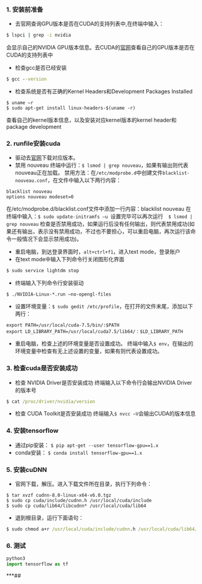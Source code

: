 ### 1. 安装前准备
- 去官网查询GPU版本是否在CUDA的支持列表中,在终端中输入： 
```cmd
$ lspci | grep -i nvidia
```
会显示自己的NVIDIA GPU版本信息。去CUDA的[官网](http://developer.nvidia.com/cuda-gpus)查看自己的GPU版本是否在CUDA的支持列表中
- 检查gcc是否已经安装
```cmd
$ gcc --version
```
- 检查系统是否有正确的Kernel Headers和Development Packages Installed
```
$ uname –r
$ sudo apt-get install linux-headers-$(uname -r)
``` 
查看自己的kernel版本信息，以及安装对应kernel版本的kernel header和package development 

### 2. runfile安装cuda 
- 驱动去[官网](https://developer.nvidia.com/cuda-downloads)下载对应版本。
- 禁用 nouveau
终端中运行：`$ lsmod | grep nouveau`，如果有输出则代表nouveau正在加载。
禁用方法：在`/etc/modprobe.d`中创建文件`blacklist-nouveau.conf`，在文件中输入以下两行内容：
```
blacklist nouveau
options nouveau modeset=0
```
在/etc/modprobe.d/blacklist.conf文件中添加一行内容：blacklist nouveau
在终端中输入：`$ sudo update-initramfs –u `设置完毕可以再次运行　`$ lsmod | grep nouveau`
检查是否禁用成功，如果运行后没有任何输出，则代表禁用成功(如果还有输出，表示没有禁用成功，不过也不要担心，可以重启电脑，再次运行该命令一般情况下会显示禁用成功)。 
- 重启电脑，到达登录界面时，`alt+ctrl+f1`，进入text mode，登录账户 
- 在text mode中输入下列命令行关闭图形化界面
```cmd
$ sudo service lightdm stop
```

<div STYLE="page-break-after: always;"></div> 

- 终端输入下列命令行安装驱动
```
$ ./NVIDIA-Linux-*.run –no-opengl-files
```
- 设置环境变量：`$ sudo gedit /etc/profile`，在打开的文件末尾，添加以下两行：
```
export PATH=/usr/local/cuda-7.5/bin/:$PATH
export LD_LIBRARY_PATH=/usr/local/cuda7.5/lib64/：$LD_LIBRARY_PATH
```
- 重启电脑，检查上述的环境变量是否设置成功。
终端中输入`$ env`，在输出的环境变量中检查有无上述设置的变量，如果有则代表设置成功。

### 3. 检查cuda是否安装成功

- 检查 NVIDIA Driver是否安装成功
    终端输入以下命令行会输出NVIDIA Driver的版本号
```cmd
$ cat /proc/driver/nvidia/version
```

- 检查 CUDA Toolkit是否安装成功
    终端输入`$ nvcc –V`会输出CUDA的版本信息

### 4. 安装tensorflow
- 通过pip安装：
`$ pip apt-get --user tensorflow-gpu==1.x`
- conda安装：
`$ conda install tensorflow-gpu==1.x` 

### 5. 安装cuDNN
- 官网下载，解压。进入下载文件所在目录，执行下列命令：
```
$ tar xvzf cudnn-8.0-linux-x64-v6.0.tgz
$ sudo cp cuda/include/cudnn.h /usr/local/cuda/include
$ sudo cp cuda/lib64/libcudnn* /usr/local/cuda/lib64
```
- 退到根目录，运行下面语句：
```cmd
$ sudo chmod a+r /usr/local/cuda/include/cudnn.h /usr/local/cuda/lib64/libcudnn*
```

### 6. 测试
```python
python3
import tensorflow as tf
```
***## 